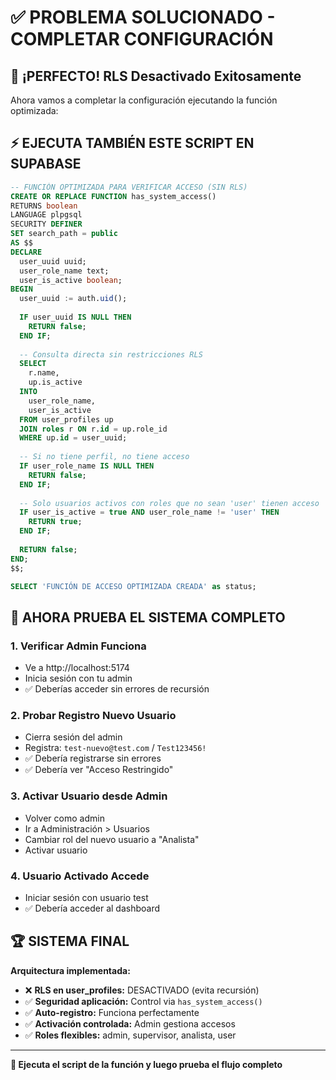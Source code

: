 # ✅ PROBLEMA SOLUCIONADO - COMPLETAR CONFIGURACIÓN

## 🎉 ¡PERFECTO! RLS Desactivado Exitosamente

Ahora vamos a completar la configuración ejecutando la función optimizada:

## ⚡ EJECUTA TAMBIÉN ESTE SCRIPT EN SUPABASE

```sql
-- FUNCIÓN OPTIMIZADA PARA VERIFICAR ACCESO (SIN RLS)
CREATE OR REPLACE FUNCTION has_system_access()
RETURNS boolean
LANGUAGE plpgsql
SECURITY DEFINER
SET search_path = public
AS $$
DECLARE
  user_uuid uuid;
  user_role_name text;
  user_is_active boolean;
BEGIN
  user_uuid := auth.uid();
  
  IF user_uuid IS NULL THEN
    RETURN false;
  END IF;
  
  -- Consulta directa sin restricciones RLS
  SELECT 
    r.name,
    up.is_active
  INTO 
    user_role_name,
    user_is_active
  FROM user_profiles up
  JOIN roles r ON r.id = up.role_id
  WHERE up.id = user_uuid;
  
  -- Si no tiene perfil, no tiene acceso
  IF user_role_name IS NULL THEN
    RETURN false;
  END IF;
  
  -- Solo usuarios activos con roles que no sean 'user' tienen acceso
  IF user_is_active = true AND user_role_name != 'user' THEN
    RETURN true;
  END IF;
  
  RETURN false;
END;
$$;

SELECT 'FUNCIÓN DE ACCESO OPTIMIZADA CREADA' as status;
```

## 🧪 AHORA PRUEBA EL SISTEMA COMPLETO

### 1. **Verificar Admin Funciona**
- Ve a http://localhost:5174
- Inicia sesión con tu admin
- ✅ Deberías acceder sin errores de recursión

### 2. **Probar Registro Nuevo Usuario**
- Cierra sesión del admin
- Registra: `test-nuevo@test.com` / `Test123456!`
- ✅ Debería registrarse sin errores
- ✅ Debería ver "Acceso Restringido"

### 3. **Activar Usuario desde Admin**
- Volver como admin
- Ir a Administración > Usuarios
- Cambiar rol del nuevo usuario a "Analista"
- Activar usuario

### 4. **Usuario Activado Accede**
- Iniciar sesión con usuario test
- ✅ Debería acceder al dashboard

## 🏆 SISTEMA FINAL

**Arquitectura implementada:**
- ❌ **RLS en user_profiles:** DESACTIVADO (evita recursión)
- ✅ **Seguridad aplicación:** Control via `has_system_access()`
- ✅ **Auto-registro:** Funciona perfectamente
- ✅ **Activación controlada:** Admin gestiona accesos
- ✅ **Roles flexibles:** admin, supervisor, analista, user

---

**🚀 Ejecuta el script de la función y luego prueba el flujo completo**
